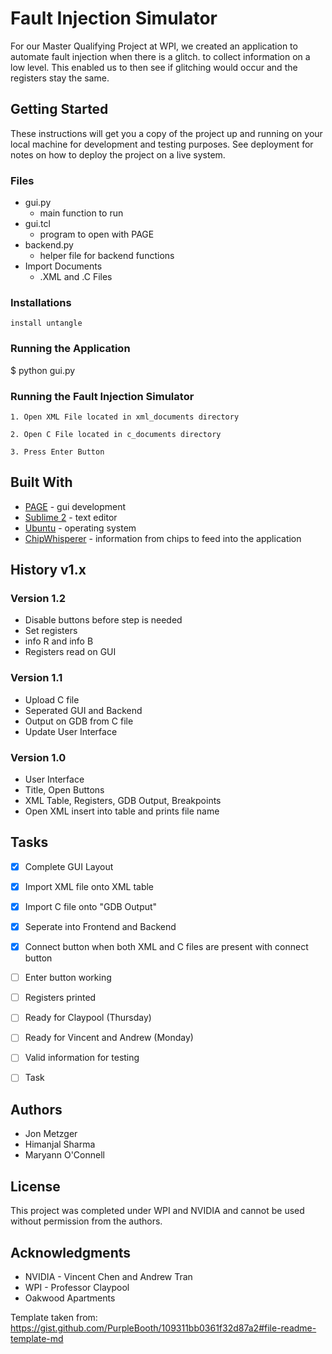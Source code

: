 # Fault Injection Simulator

For our Master Qualifying Project at WPI, we created an application to automate fault injection when there is a glitch. to collect information on a low level. This enabled us to then see if glitching would occur and the registers stay the same.

## Getting Started

These instructions will get you a copy of the project up and running on your local machine for development and testing purposes. See deployment for notes on how to deploy the project on a live system.

### Files
* gui.py
  * main function to run
* gui.tcl
  * program to open with PAGE
* backend.py
  * helper file for backend functions
* Import Documents
  * .XML and .C Files

### Installations

```
install untangle
```

### Running the Application

$ python gui.py

### Running the Fault Injection Simulator

```
1. Open XML File located in xml_documents directory
```
```
2. Open C File located in c_documents directory
```
```
3. Press Enter Button
```

## Built With

* [PAGE]() - gui development
* [Sublime 2]() - text editor
* [Ubuntu]() - operating system
* [ChipWhisperer]() - information from chips to feed into the application

## History v1.x

### Version 1.2
* Disable buttons before step is needed
* Set registers
* info R and info B
* Registers read on GUI

### Version 1.1
* Upload C file
* Seperated GUI and Backend
* Output on GDB from C file
* Update User Interface

### Version 1.0
* User Interface
* Title, Open Buttons
* XML Table, Registers, GDB Output, Breakpoints
* Open XML insert into table and prints file name

## Tasks
- [x] Complete GUI Layout
- [x] Import XML file onto XML table
- [x] Import C file onto "GDB Output"
- [x] Seperate into Frontend and Backend
- [x] Connect button when both XML and C files are present with connect button
- [ ] Enter button working
- [ ] Registers printed
- [ ] Ready for Claypool (Thursday)
- [ ] Ready for Vincent and Andrew (Monday)
- [ ] Valid information for testing

- [ ] Task

## Authors

* Jon Metzger
* Himanjal Sharma
* Maryann O'Connell

## License

This project was completed under WPI and NVIDIA and cannot be used without permission from the authors.

## Acknowledgments

* NVIDIA - Vincent Chen and Andrew Tran
* WPI - Professor Claypool
* Oakwood Apartments

Template taken from: https://gist.github.com/PurpleBooth/109311bb0361f32d87a2#file-readme-template-md

